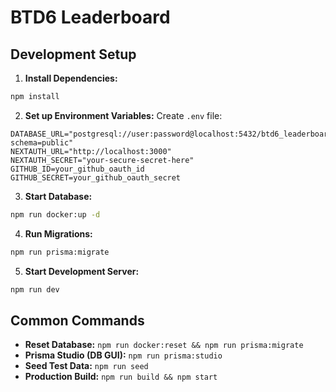 # BTD6 Leaderboard

## Development Setup

1. **Install Dependencies:**
```bash
npm install
```

2. **Set up Environment Variables:**
Create `.env` file:
```env
DATABASE_URL="postgresql://user:password@localhost:5432/btd6_leaderboard?schema=public"
NEXTAUTH_URL="http://localhost:3000"
NEXTAUTH_SECRET="your-secure-secret-here"
GITHUB_ID=your_github_oauth_id
GITHUB_SECRET=your_github_oauth_secret
```

3. **Start Database:**
```bash
npm run docker:up -d
```

4. **Run Migrations:**
```bash
npm run prisma:migrate
```

5. **Start Development Server:**
```bash
npm run dev
```

## Common Commands

- **Reset Database:** `npm run docker:reset && npm run prisma:migrate`
- **Prisma Studio (DB GUI):** `npm run prisma:studio`
- **Seed Test Data:** `npm run seed`
- **Production Build:** `npm run build && npm start`